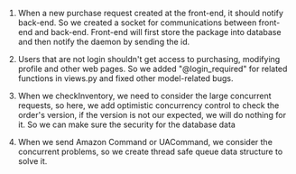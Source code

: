 
1. When a new purchase request created at the front-end, it should notify back-end.
So we created a socket for communications between front-end and back-end. Front-end will first store the package into database and then notify the daemon by sending the id.


2. Users that are not login shouldn't get access to purchasing, modifying profile and other web pages.
So we added "@login_required" for related functions in views.py and fixed other model-related bugs.



3. When we checkInventory, we need to consider the large concurrent requests, so here, we add optimistic concurrency control to check the order's version, if the
version is not our expected, we will do nothing for it. So we can make sure the security for the database data


4. When we send Amazon Command or UACommand, we consider the concurrent problems, so we create thread safe queue data structure to solve it.

